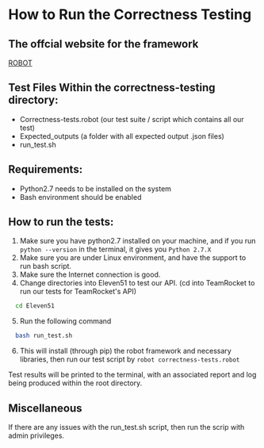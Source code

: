 # How to Run the Correctness Testing
## The offcial website for the framework
[ROBOT](http://robotframework.org/)

## Test Files Within the correctness-testing directory:
* Correctness-tests.robot (our test suite / script which contains all our test)
* Expected_outputs (a folder with all expected output .json files)
* run_test.sh

##  Requirements:
* Python2.7 needs to be installed on the system
* Bash environment should be enabled

## How to run the tests:
1. Make sure you have python2.7 installed on your machine, and
if you run `python --version` in the terminal, it gives you
`Python 2.7.X`
2. Make sure you are under Linux environment, and have the support to run bash script.
3. Make sure the Internet connection is good.
4. Change directories into Eleven51 to test our API. (cd into TeamRocket to run our tests for TeamRocket's API)
```bash
  cd Eleven51
```
5. Run the following command
```bash
  bash run_test.sh
```
6. This will install (through pip) the robot framework and necessary libraries, then run our test script by `robot correctness-tests.robot`

Test results will be printed to the terminal, with an associated report and log being produced within the root directory. 
## Miscellaneous
If there are any issues with the run_test.sh script, then run the scrip with admin privileges.
